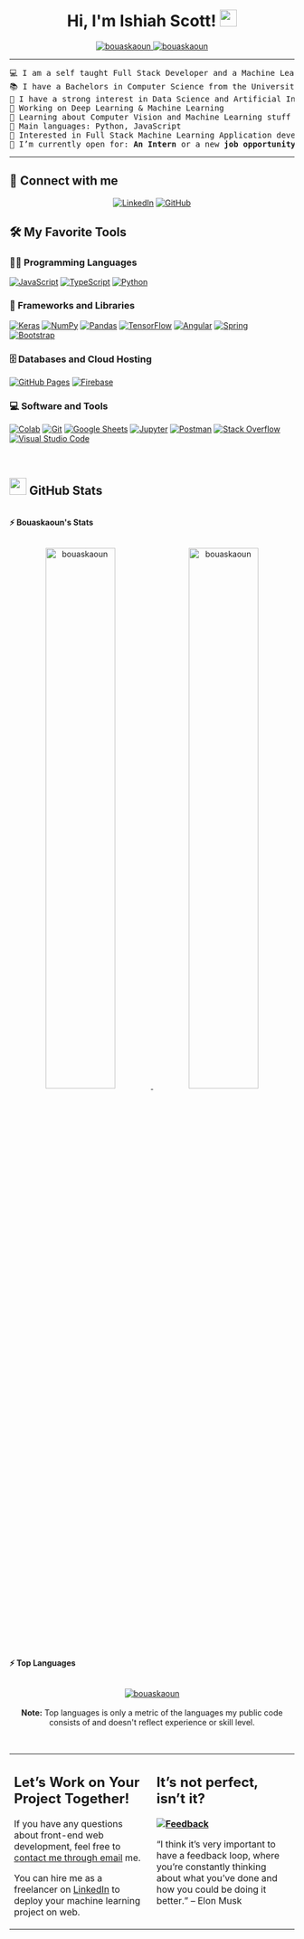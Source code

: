   <h1 align="center">
Hi, I'm Ishiah Scott!
	<a href="https://github.com/Ishiah4325" target="_self">
		<img src="https://media.giphy.com/media/hvRJCLFzcasrR4ia7z/giphy.gif" width="30" data-nsfw-filter-status="sfw" style="visibility: visible;">
	</a>
</h1>
<p align="center">
	<a href="https://github.com/Ishiah4325">
		<img src="https://komarev.com/ghpvc/?username=bouaskaoun&amp;label=Profile%20views&amp;color=0e75b6&amp;style=flat" alt="bouaskaoun" data-nsfw-filter-status="sfw" style="visibility: visible;">
	</a>
	<a href="https://github.com/Ishiah4325">
		<img src="https://img.shields.io/github/followers/bouaskaoun?label=Followers" alt="bouaskaoun" data-nsfw-filter-status="sfw" style="visibility: visible;">
	</a>
</p>
<hr>
<pre>💻 I am a self taught Full Stack Developer and a Machine Learning Developer
📚 I have a Bachelors in Computer Science from the University Cadi Ayyad at Morocco
📝 I have a strong interest in Data Science and Artificial Intelligence
🔭 Working on Deep Learning &amp; Machine Learning
🌱 Learning about Computer Vision and Machine Learning stuff
🌟 Main languages: Python, JavaScript
🚩 Interested in Full Stack Machine Learning Application development
🤔 I’m currently open for: <b>An Intern</b> or a new <b>job opportunity</b>, this is <a href="https://drive.google.com/file/d/1OL-pYjC8jb3u3bbqLswQooZkah4ExeZf/view?usp=sharing" target="_blank">MY RESUME.</a>
</pre>
<hr>
<h2 id="-connect-with-me">🤝 Connect with me</h2>
<p align="center">
	<a href="https://www.linkedin.com/in/ishiah-scott-752221347"><img src="https://img.shields.io/badge/linkedin-%230A66C2.svg?style=plastic&amp;logo=linkedin&amp;logoColor=white" alt="LinkedIn" data-nsfw-filter-status="sfw" style="visibility: visible;"></a>
	<a href="https://github.com/Ishiah4325"><img src="https://img.shields.io/badge/github-%23181717.svg?style=plastic&amp;logo=github&amp;logoColor=white" alt="GitHub" data-nsfw-filter-status="sfw" style="visibility: visible;"></a>
</p>
<h2 id="️-my-favorite-tools">🛠️ My Favorite Tools</h2>
<h3 id="-programming-languages">👨‍💻 Programming Languages</h3>
<p>
    <a href="https://github.com/Ishiah4325"><img alt="JavaScript" src="https://img.shields.io/badge/JavaScript%20-%23F7DF1E.svg?logo=javascript&amp;logoColor=black" data-nsfw-filter-status="sfw" style="visibility: visible;"></a>
	<a href="https://github.com/Ishiah4325"><img alt="TypeScript" src="https://img.shields.io/badge/TypeScript%20-%23F7DF1E.svg?logo=typescript&amp;logoColor=black" data-nsfw-filter-status="sfw" style="visibility: visible;"></a>
    <a href="https://github.com/Ishiah4325"><img alt="Python" src="https://img.shields.io/badge/Python%20-%2314354C.svg?logo=python&amp;logoColor=white" data-nsfw-filter-status="sfw" style="visibility: visible;"></a>
</p><h3 id="-frameworks-and-libraries">🧰 Frameworks and Libraries</h3>
<p>
    <a href="https://github.com/Ishiah4325"><img alt="Keras" src="https://img.shields.io/badge/Keras%20-%23D00000.svg?logo=Keras&amp;logoColor=white" data-nsfw-filter-status="sfw" style="visibility: visible;"></a>
    <a href="https://github.com/Ishiah4325"><img alt="NumPy" src="https://img.shields.io/badge/Numpy%20-%23013243.svg?logo=numpy&amp;logoColor=white" data-nsfw-filter-status="sfw" style="visibility: visible;"></a>
    <a href="https://github.com/Ishiah4325"><img alt="Pandas" src="https://img.shields.io/badge/Pandas%20-%23150458.svg?logo=pandas&amp;logoColor=white" data-nsfw-filter-status="sfw" style="visibility: visible;"></a>
    <a href="https://github.com/Ishiah4325"><img alt="TensorFlow" src="https://img.shields.io/badge/TensorFlow%20-%23FF6F00.svg?logo=TensorFlow&amp;logoColor=white" data-nsfw-filter-status="sfw" style="visibility: visible;"></a>
    <a href="https://github.com/Ishiah4325"><img alt="Angular" src="https://img.shields.io/badge/Angular%20-%23D00000.svg?logo=Angular&amp;logoColor=white" data-nsfw-filter-status="sfw" style="visibility: visible;"></a>
    <a href="https://github.com/Ishiah4325"><img alt="Spring" src="https://img.shields.io/badge/Spring%20Boot%20-%2334A853.svg?logo=Springboot&amp;logoColor=white" data-nsfw-filter-status="sfw" style="visibility: visible;"></a>
    <a href="https://github.com/Ishiah4325"><img alt="Bootstrap" src="https://img.shields.io/badge/Bootstrap%20-%23150458.svg?logo=Bootstrap&amp;logoColor=white" data-nsfw-filter-status="sfw" style="visibility: visible;"></a>
</p>
<h3 id="️-databases-and-cloud-hosting">🗄️ Databases and Cloud Hosting</h3>
<p>
    <a href="https://github.com/Ishiah4325"><img alt="GitHub Pages" src="https://img.shields.io/badge/GitHub%20Pages-%23327FC7.svg?logo=github&amp;logoColor=white" data-nsfw-filter-status="sfw" style="visibility: visible;"></a>
    <a href="https://github.com/Ishiah4325"><img alt="Firebase" src="https://img.shields.io/badge/Firebase-%23FF6F00.svg?logo=firebase&amp;logoColor=white" data-nsfw-filter-status="sfw" style="visibility: visible;"></a>
</p>
<h3 id="-software-and-tools">💻 Software and Tools</h3>
<p>
    <a href="https://github.com/Ishiah4325"><img alt="Colab" src="https://img.shields.io/badge/Colab-00b56a.svg?logo=google-colab&amp;logoColor=white" data-nsfw-filter-status="sfw" style="visibility: visible;"></a>
    <a href="https://github.com/Ishiah4325"><img alt="Git" src="https://img.shields.io/badge/Git%20-%23F05033.svg?logo=git&amp;logoColor=white" data-nsfw-filter-status="sfw" style="visibility: visible;"></a>
    <a href="https://github.com/Ishiah4325"><img alt="Google Sheets" src="https://img.shields.io/badge/Google%20Sheets%20-%2334A853.svg?logo=google%20sheets&amp;logoColor=white" data-nsfw-filter-status="sfw" style="visibility: visible;"></a>
    <a href="https://github.com/Ishiah4325"><img alt="Jupyter" src="https://img.shields.io/badge/Jupyter%20-%23F37626.svg?logo=Jupyter&amp;logoColor=white" data-nsfw-filter-status="sfw" style="visibility: visible;"></a>
    <a href="https://github.com/Ishiah4325"><img alt="Postman" src="https://img.shields.io/badge/Postman-FF6C37?logo=postman&amp;logoColor=white" data-nsfw-filter-status="sfw" style="visibility: visible;"></a>
    <a href="https://github.com/Ishiah4325"><img alt="Stack Overflow" src="https://img.shields.io/badge/-Stack%20Overflow-FE7A16?logo=stack-overflow&amp;logoColor=white" data-nsfw-filter-status="sfw" style="visibility: visible;"></a>
    <a href="https://github.com/Ishiah4325"><img alt="Visual Studio Code" src="https://img.shields.io/badge/Visual%20Studio%20Code-0078d7.svg?logo=visual-studio-code&amp;logoColor=white" data-nsfw-filter-status="sfw" style="visibility: visible;"></a>
</p>
<br>
<!--
### 👨🏽‍💻 Workspace
<p>
    <a href="https://github.com/Ishiah4325"><img alt="Macbook Air M1" src="https://img.shields.io/badge/Apple-MacBook_Air_2020-999999?style=for-the-badge&logo=apple&logoColor=white"></a>
    <a href="https://github.com/Ishiah4325"><img alt="Spotify" src="https://img.shields.io/badge/Spotify-1ED760?&style=for-the-badge&logo=spotify&logoColor=white"></a>
</p>
-->
<h2 id="-github-stats"><a href="https://github.com/Ishiah4325"><img src="https://www.blumbergdigital.com/wp-content/uploads/2020/10/stats-graphic-statistics-business-512.png" width="30" data-nsfw-filter-status="sfw" style="visibility: visible;"></a> GitHub Stats</h2>
<br>
<summary><b>⚡ Bouaskaoun's Stats</b></summary>
<br>
<p align="center">
	<a href="https://github.com/Ishiah4325">
	<img width="49.5%" src="https://github-readme-stats.vercel.app/api?username=bouaskaoun&amp;show_icons=true" alt="bouaskaoun" data-nsfw-filter-status="sfw" style="visibility: visible;">
	<img width="49.5%" src="https://github-readme-streak-stats.herokuapp.com/?user=bouaskaoun" alt="bouaskaoun" data-nsfw-filter-status="sfw" style="visibility: visible;">
	</a>
	<br>
</p>
<br>
<!--
<summary><b>⚡ Activity graph</b></summary>
<br/>
<p align="center">
	<a href="https://github.com/Ishiah4325">
		<img src="https://activity-graph.herokuapp.com/graph?username=bouaskaoun&bg_color=ffffff&color=000000&line=000000&point=000000&area=true&hide_border=true" alt="bouaskaoun">
	</a>
</p>
<br/>
-->
<summary><b>⚡ Top Languages</b></summary>
<br>
<p align="center">
	<a href="https://github.com/Ishiah4325">
	<img src="https://github-readme-stats.vercel.app/api/top-langs/?username=bouaskaoun&amp;langs_count=8&amp;layout=compact" alt="bouaskaoun" data-nsfw-filter-status="sfw" style="visibility: visible;">
	</a>
	<br>
<br>
<b>Note:</b> Top languages is only a metric of the languages my public code consists of and doesn't reflect experience or skill level.
</p>
<br>
<table style="border: none">
  <tbody><tr>
  <td width="50%" valign="top">
<h2 id="lets-work-on-your-project-together">Let’s Work on Your Project Together!</h2>
<p>If you have any questions about front-end web development, feel free to <a href="mailto:ishiahS4325@hotmail.com">contact me through email</a> me.</p>
<p>You can hire me as a freelancer on <a href="https://www.linkedin.com/in/ishiah-scott-752221347">LinkedIn</a> to deploy your machine learning project on web.</p>
  </td>
  <td width="50%" valign="top">
<h2 id="its-not-perfect-isnt-it">It’s not perfect, isn’t it?</h2>
<p><strong><a href="https://github.com/Ishiah4325"><img alt="Feedback" src="https://img.shields.io/badge/Ask%20me-anything-1abc9c.svg" data-nsfw-filter-status="sfw" style="visibility: visible;"></a></strong></p>
<p>“I think it’s very important to have a feedback loop, where you’re constantly thinking about what you’ve done and how you could be doing it better.”
– Elon Musk</p>
  </td>
  </tr>
</tbody></table>
